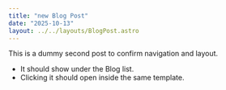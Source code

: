 ```yaml
---
title: "new Blog Post"
date: "2025-10-13"
layout: ../../layouts/BlogPost.astro
---
```


This is a dummy second post to confirm navigation and layout.

- It should show under the Blog list.
- Clicking it should open inside the same template.

